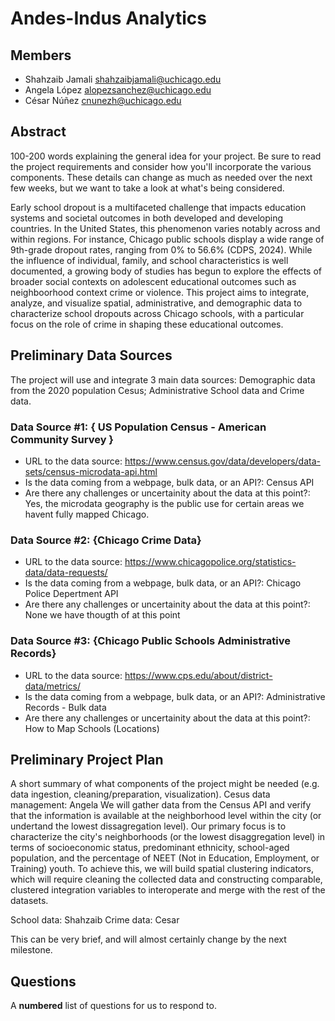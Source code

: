 # Andes-Indus Analytics

## Members

- Shahzaib Jamali <shahzaibjamali@uchicago.edu>
- Angela López <alopezsanchez@uchicago.edu>
- César Núñez <cnunezh@uchicago.edu>

## Abstract
100-200 words explaining the general idea for your project.  Be sure to read the project requirements and consider how you'll incorporate the various components.  These details can change as much as needed over the next few weeks, but we want to take a look at what's being considered.

Early school dropout is a multifaceted challenge that impacts education systems and societal outcomes in both developed and developing countries. In the United States, this phenomenon varies notably across and within regions. For instance, Chicago public schools display a wide range of 9th-grade dropout rates, ranging from 0% to 56.6% (CDPS, 2024). While the influence of individual, family, and school characteristics is well documented, a growing body of studies has begun to explore the effects of broader social contexts on adolescent educational outcomes such as neighboorhood context crime or violence. This project aims to integrate, analyze, and visualize spatial, administrative, and demographic data to characterize school dropouts across Chicago schools, with a particular focus on the role of crime in shaping these educational outcomes.  

## Preliminary Data Sources

The project will use and integrate 3 main data sources: Demographic data from the 2020 population Cesus; Administrative School data and Crime data.

### Data Source #1: { US Population Census - American Community Survey }

- URL to the data source: https://www.census.gov/data/developers/data-sets/census-microdata-api.html
- Is the data coming from a webpage, bulk data, or an API?: Census API
- Are there any challenges or uncertainity about the data at this point?: Yes, the microdata geography is the public use for certain areas we havent fully mapped Chicago.

### Data Source #2: {Chicago Crime Data}
- URL to the data source: https://www.chicagopolice.org/statistics-data/data-requests/
- Is the data coming from a webpage, bulk data, or an API?: Chicago Police Depertment API
- Are there any challenges or uncertainity about the data at this point?: None we have thougth of at this point

### Data Source #3: {Chicago Public Schools Administrative Records}
- URL to the data source: https://www.cps.edu/about/district-data/metrics/ 
- Is the data coming from a webpage, bulk data, or an API?: Administrative Records - Bulk data
- Are there any challenges or uncertainity about the data at this point?: How to Map Schools (Locations)

## Preliminary Project Plan

A short summary of what components of the project might be needed (e.g. data ingestion, cleaning/preparation, visualization).
Cesus data management: Angela 
We will gather data from the Census API and verify that the information is available at the neighborhood level within the city (or undertand the lowest dissagregation level). Our primary focus is to characterize the city's neighborhoods (or the lowest disaggregation level) in terms of socioeconomic status, predominant ethnicity, school-aged population, and the percentage of NEET (Not in Education, Employment, or Training) youth. To achieve this, we will build spatial clustering indicators, which will require cleaning the collected data and constructing comparable, clustered integration variables to interoperate and merge with the rest of the datasets.

School data: Shahzaib
Crime data: Cesar

This can be very brief, and will almost certainly change by the next milestone.

## Questions

A **numbered** list of questions for us to respond to.
